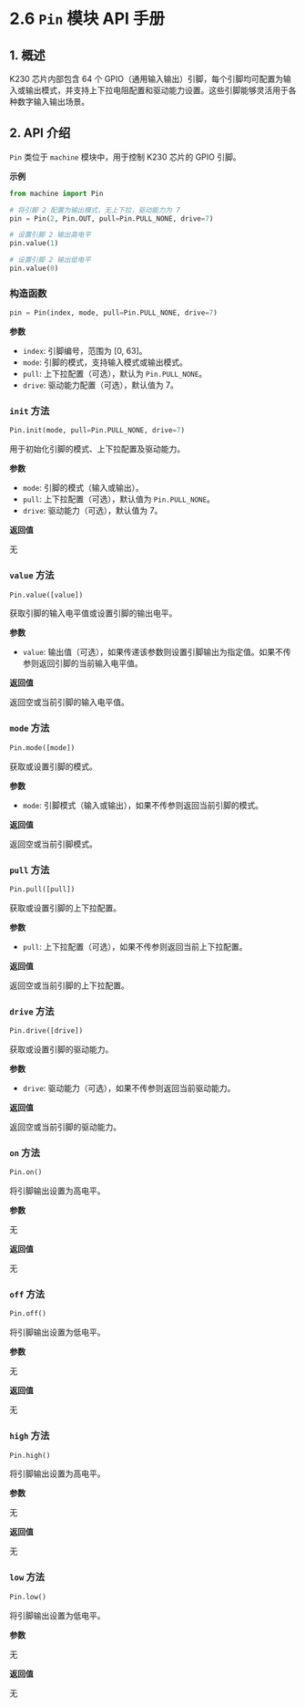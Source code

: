 # 2.6 `Pin` 模块 API 手册

## 1. 概述

K230 芯片内部包含 64 个 GPIO（通用输入输出）引脚，每个引脚均可配置为输入或输出模式，并支持上下拉电阻配置和驱动能力设置。这些引脚能够灵活用于各种数字输入输出场景。

## 2. API 介绍

`Pin` 类位于 `machine` 模块中，用于控制 K230 芯片的 GPIO 引脚。

**示例**

```python
from machine import Pin

# 将引脚 2 配置为输出模式，无上下拉，驱动能力为 7
pin = Pin(2, Pin.OUT, pull=Pin.PULL_NONE, drive=7)

# 设置引脚 2 输出高电平
pin.value(1)

# 设置引脚 2 输出低电平
pin.value(0)
```

### 构造函数

```python
pin = Pin(index, mode, pull=Pin.PULL_NONE, drive=7)
```

**参数**

- `index`: 引脚编号，范围为 [0, 63]。
- `mode`: 引脚的模式，支持输入模式或输出模式。
- `pull`: 上下拉配置（可选），默认为 `Pin.PULL_NONE`。
- `drive`: 驱动能力配置（可选），默认值为 7。

### `init` 方法

```python
Pin.init(mode, pull=Pin.PULL_NONE, drive=7)
```

用于初始化引脚的模式、上下拉配置及驱动能力。

**参数**

- `mode`: 引脚的模式（输入或输出）。
- `pull`: 上下拉配置（可选），默认值为 `Pin.PULL_NONE`。
- `drive`: 驱动能力（可选），默认值为 7。

**返回值**

无

### `value` 方法

```python
Pin.value([value])
```

获取引脚的输入电平值或设置引脚的输出电平。

**参数**

- `value`: 输出值（可选），如果传递该参数则设置引脚输出为指定值。如果不传参则返回引脚的当前输入电平值。

**返回值**

返回空或当前引脚的输入电平值。

### `mode` 方法

```python
Pin.mode([mode])
```

获取或设置引脚的模式。

**参数**

- `mode`: 引脚模式（输入或输出），如果不传参则返回当前引脚的模式。

**返回值**

返回空或当前引脚模式。

### `pull` 方法

```python
Pin.pull([pull])
```

获取或设置引脚的上下拉配置。

**参数**

- `pull`: 上下拉配置（可选），如果不传参则返回当前上下拉配置。

**返回值**

返回空或当前引脚的上下拉配置。

### `drive` 方法

```python
Pin.drive([drive])
```

获取或设置引脚的驱动能力。

**参数**

- `drive`: 驱动能力（可选），如果不传参则返回当前驱动能力。

**返回值**

返回空或当前引脚的驱动能力。

### `on` 方法

```python
Pin.on()
```

将引脚输出设置为高电平。

**参数**

无

**返回值**

无

### `off` 方法

```python
Pin.off()
```

将引脚输出设置为低电平。

**参数**

无

**返回值**

无

### `high` 方法

```python
Pin.high()
```

将引脚输出设置为高电平。

**参数**

无

**返回值**

无

### `low` 方法

```python
Pin.low()
```

将引脚输出设置为低电平。

**参数**

无

**返回值**

无
